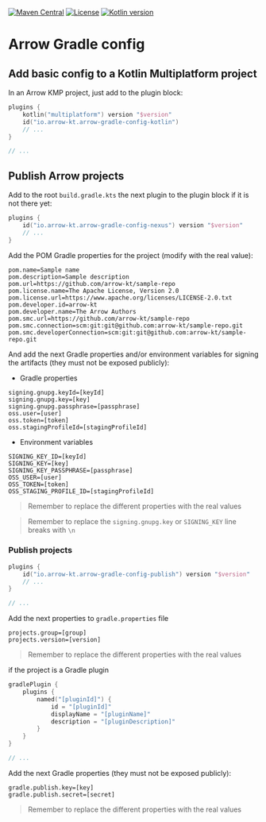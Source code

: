 [![Maven Central](https://img.shields.io/maven-central/v/io.arrow-kt/arrow-gradle-config-kotlin?color=4caf50&label=latest%20release)](https://maven-badges.herokuapp.com/maven-central/io.arrow-kt/arrow-gradle-config-kotlin)
[![License](https://img.shields.io/badge/License-Apache%202.0-blue.svg)](https://www.apache.org/licenses/LICENSE-2.0)
[![Kotlin version](https://img.shields.io/badge/Kotlin-1.7.20-blue)](https://kotlinlang.org/docs/whatsnew1720.html)

# Arrow Gradle config

## Add basic config to a Kotlin Multiplatform project

In an Arrow KMP project, just add to the plugin block:

```kotlin
plugins {
    kotlin("multiplatform") version "$version"
    id("io.arrow-kt.arrow-gradle-config-kotlin")
    // ...
}

// ...
```

## Publish Arrow projects

Add to the root `build.gradle.kts` the next plugin to the plugin block if it is not there yet:

```kotlin
plugins {
    id("io.arrow-kt.arrow-gradle-config-nexus") version "$version"
    // ...
}
```

Add the POM Gradle properties for the project (modify with the real value):

```properties
pom.name=Sample name
pom.description=Sample description
pom.url=https://github.com/arrow-kt/sample-repo
pom.license.name=The Apache License, Version 2.0
pom.license.url=https://www.apache.org/licenses/LICENSE-2.0.txt
pom.developer.id=arrow-kt
pom.developer.name=The Arrow Authors
pom.smc.url=https://github.com/arrow-kt/sample-repo
pom.smc.connection=scm:git:git@github.com:arrow-kt/sample-repo.git
pom.smc.developerConnection=scm:git:git@github.com:arrow-kt/sample-repo.git
```

And add the next Gradle properties and/or environment variables for signing the artifacts (they must
not be exposed publicly):

- Gradle properties

```properties
signing.gnupg.keyId=[keyId]
signing.gnupg.key=[key]
signing.gnupg.passphrase=[passphrase]
oss.user=[user]
oss.token=[token]
oss.stagingProfileId=[stagingProfileId]
```

- Environment variables

```text
SIGNING_KEY_ID=[keyId]
SIGNING_KEY=[key]
SIGNING_KEY_PASSPHRASE=[passphrase]
OSS_USER=[user]
OSS_TOKEN=[token]
OSS_STAGING_PROFILE_ID=[stagingProfileId]
```

> Remember to replace the different properties with the real values

> Remember to replace the `signing.gnupg.key` or `SIGNING_KEY` line breaks with `\n`

### Publish projects

```kotlin
plugins {
    id("io.arrow-kt.arrow-gradle-config-publish") version "$version"
    // ...
}

// ...
```

Add the next properties to `gradle.properties` file

```properties
projects.group=[group]
projects.version=[version]
```

> Remember to replace the different properties with the real values

if the project is a Gradle plugin

```kotlin
gradlePlugin {
    plugins {
        named("[pluginId]") {
            id = "[pluginId]"
            displayName = "[pluginName]"
            description = "[pluginDescription]"
        }
    }
}

// ...
```

Add the next Gradle properties (they must not be exposed publicly):

```properties
gradle.publish.key=[key]
gradle.publish.secret=[secret]
```

> Remember to replace the different properties with the real values
